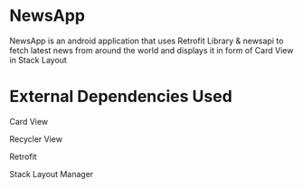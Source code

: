 # NewsApp
NewsApp is an android application that uses Retrofit Library &amp; newsapi to fetch latest news from around the world and displays it in form of Card View in Stack Layout

# External Dependencies Used

Card View

Recycler View

Retrofit

Stack Layout Manager
